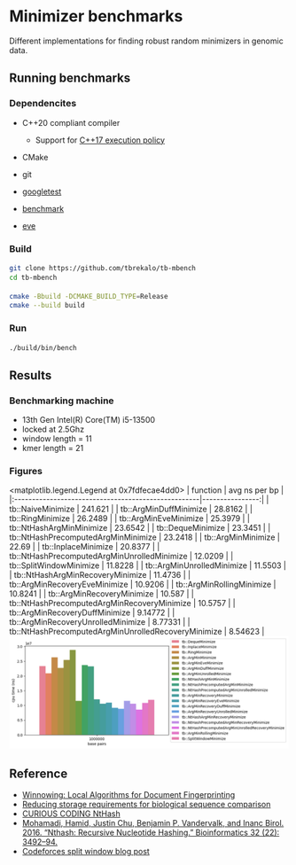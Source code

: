 # Minimizer benchmarks
Different implementations for finding robust random minimizers in genomic data.

## Running benchmarks

### Dependencites
- C++20 compliant compiler
  - Support for [C++17 execution policy](https://en.cppreference.com/w/cpp/algorithm/execution_policy_tag_t)
- CMake
- git

- [googletest](https://github.com/google/googletest)
- [benchmark](https://github.com/google/benchmark)
- [eve](https://github.com/jfalcou/eve)

### Build
```bash
git clone https://github.com/tbrekalo/tb-mbench
cd tb-mbench

cmake -Bbuild -DCMAKE_BUILD_TYPE=Release
cmake --build build
```

### Run
```bash
./build/bin/bench
```

## Results

### Benchmarking machine
- 13th Gen Intel(R) Core(TM) i5-13500
- locked at 2.5Ghz
- window length = 11
- kmer length = 21

### Figures
<matplotlib.legend.Legend at 0x7fdfecae4dd0>
| function                                            |   avg ns per bp |
|:----------------------------------------------------|----------------:|
| tb::NaiveMinimize                                   |       241.621   |
| tb::ArgMinDuffMinimize                              |        28.8162  |
| tb::RingMinimize                                    |        26.2489  |
| tb::ArgMinEveMinimize                               |        25.3979  |
| tb::NtHashArgMinMinimize                            |        23.6542  |
| tb::DequeMinimize                                   |        23.3451  |
| tb::NtHashPrecomputedArgMinMinimize                 |        23.2418  |
| tb::ArgMinMinimize                                  |        22.69    |
| tb::InplaceMinimize                                 |        20.8377  |
| tb::NtHashPrecomputedArgMinUnrolledMinimize         |        12.0209  |
| tb::SplitWindowMinimize                             |        11.8228  |
| tb::ArgMinUnrolledMinimize                          |        11.5503  |
| tb::NtHashArgMinRecoveryMinimize                    |        11.4736  |
| tb::ArgMinRecoveryEveMinimize                       |        10.9206  |
| tb::ArgMinRollingMinimize                           |        10.8241  |
| tb::ArgMinRecoveryMinimize                          |        10.587   |
| tb::NtHashPrecomputedArgMinRecoveryMinimize         |        10.5757  |
| tb::ArgMinRecoveryDuffMinimize                      |         9.14772 |
| tb::ArgMinRecoveryUnrolledMinimize                  |         8.77331 |
| tb::NtHashPrecomputedArgMinUnrolledRecoveryMinimize |         8.54623 |
![](misc/perf.png)

## Reference
- [Winnowing: Local Algorithms for Document Fingerprinting](http://dx.doi.org/10.1145/872769.872770)
- [Reducing storage requirements for biological sequence comparison](https://doi.org/10.1093/bioinformatics/bth408)
- [CURIOUS CODING NtHash](https://curiouscoding.nl/posts/nthash/)
- [Mohamadi, Hamid, Justin Chu, Benjamin P. Vandervalk, and Inanc Birol. 2016. “Nthash: Recursive Nucleotide Hashing.” Bioinformatics 32 (22): 3492–94.](http://dx.doi.org/10.1093/bioinformatics/btw397)
- [Codeforces split window blog post](https://codeforces.com/blog/entry/71687)